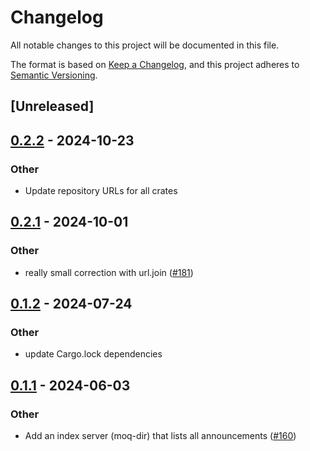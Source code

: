 # Changelog
All notable changes to this project will be documented in this file.

The format is based on [Keep a Changelog](https://keepachangelog.com/en/1.0.0/),
and this project adheres to [Semantic Versioning](https://semver.org/spec/v2.0.0.html).

## [Unreleased]

## [0.2.2](https://github.com/englishm/moq-rs/compare/moq-api-v0.2.1...moq-api-v0.2.2) - 2024-10-23

### Other

- Update repository URLs for all crates

## [0.2.1](https://github.com/kixelated/moq-rs/compare/moq-api-v0.2.0...moq-api-v0.2.1) - 2024-10-01

### Other

- really small correction with url.join ([#181](https://github.com/kixelated/moq-rs/pull/181))

## [0.1.2](https://github.com/kixelated/moq-rs/compare/moq-api-v0.1.1...moq-api-v0.1.2) - 2024-07-24

### Other
- update Cargo.lock dependencies

## [0.1.1](https://github.com/kixelated/moq-rs/compare/moq-api-v0.1.0...moq-api-v0.1.1) - 2024-06-03

### Other
- Add an index server (moq-dir) that lists all announcements ([#160](https://github.com/kixelated/moq-rs/pull/160))
